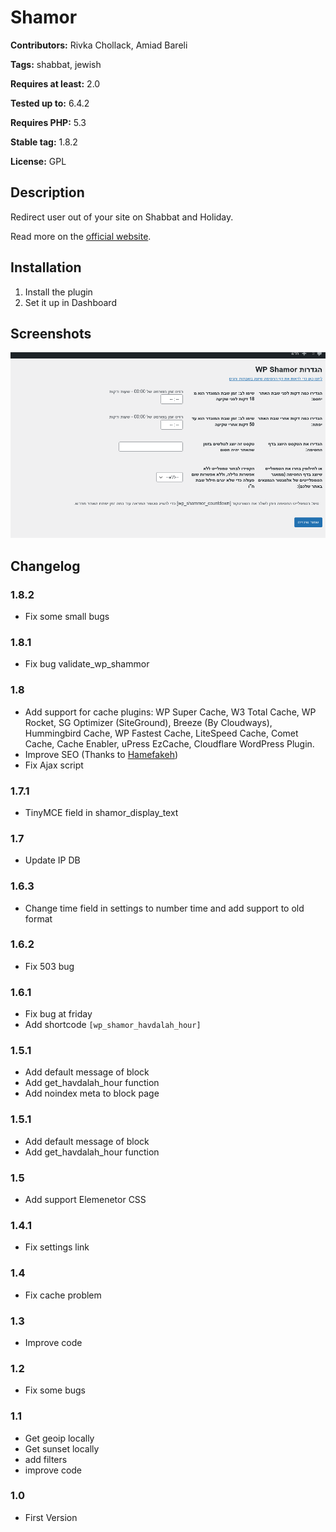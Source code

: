 # Shamor #
**Contributors:** Rivka Chollack, Amiad Bareli

**Tags:** shabbat, jewish

**Requires at least:** 2.0

**Tested up to:** 6.4.2

**Requires PHP:** 5.3

**Stable tag:** 1.8.2

**License:** GPL

## Description ##
Redirect user out of your site on Shabbat and Holiday.

Read more on the [official website](https://wpshamor.com/).

## Installation ##
1. Install the plugin
2. Set it up in Dashboard

## Screenshots ##
![Dashboard](https://raw.githubusercontent.com/amiad/wp-shamor/master/screenshot-1.png)


## Changelog ##
### 1.8.2 ###
* Fix some small bugs
### 1.8.1 ###
* Fix bug validate_wp_shammor
### 1.8 ###
* Add support for cache plugins: WP Super Cache, W3 Total Cache, WP Rocket, SG Optimizer (SiteGround), Breeze (By Cloudways), Hummingbird Cache, WP Fastest Cache, LiteSpeed Cache, Comet Cache, Cache Enabler, uPress EzCache, Cloudflare WordPress Plugin.
* Improve SEO (Thanks to <a href="https://hamefakeh.co.il">Hamefakeh</a>)
* Fix Ajax script
### 1.7.1 ###
* TinyMCE field in shamor_display_text
### 1.7 ###
* Update IP DB
### 1.6.3 ###
* Change time field in settings to number time and add support to old format
### 1.6.2 ###
* Fix 503 bug
### 1.6.1 ###
* Fix bug at friday
* Add shortcode `[wp_shamor_havdalah_hour]`
### 1.5.1 ###
* Add default message of block
* Add get_havdalah_hour function
* Add noindex meta to block page
### 1.5.1 ###
* Add default message of block
* Add get_havdalah_hour function
### 1.5 ###
* Add support Elemenetor CSS
### 1.4.1 ###
* Fix settings link
### 1.4 ###
* Fix cache problem
### 1.3 ###
* Improve code
### 1.2 ###
* Fix some bugs
### 1.1 ###
* Get geoip locally
* Get sunset locally
* add filters
* improve code
### 1.0 ###
* First Version
